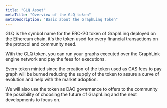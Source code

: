 ```yaml
---
title: "GLQ Asset"
metaTitle: "Overview of the GLQ token"
metaDescription: "Basic about the GraphLinq Token"
---
```

 
GLQ is the symbol name for the ERC-20 token of GraphLinq deployed on the Ethereum chain, it's the token used for every financial transactions on the protocol and community need.

With the GLQ token, you can run your graphs executed over the GraphLink engine network and pay the fees for executions.

Every token minted since the creation of the token used as GAS fees to pay graph will be burned reducing the supply of the token to assure a curve of evolution and help 
with the market adoption.

We will also use the token as DAO governance to offers to the community the possibility of choosing the future of GraphLinq and the next developments to focus on.